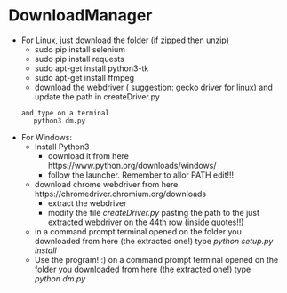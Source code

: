 # DownloadManager
<ul>
  <li>For Linux, just download the folder (if zipped then unzip)
    <ul>
      <li>sudo pip install selenium</li>
      <li>sudo pip install requests</li>
      <li>sudo apt-get install python3-tk</li>
      <li>sudo apt-get install ffmpeg</li>
      <li>download the webdriver ( suggestion: gecko driver for linux) and update the path in createDriver.py</li>
    </ul>
    
    and type on a terminal
       python3 dm.py
  </li>

  <li>
    For Windows:
    <ul>
      <li>Install Python3
        <ul>
          <li>download it from here https://www.python.org/downloads/windows/</li>
          <li>follow the launcher. Remember to allor PATH edit!!! </li>
        </ul>
      </li>
      <li>download chrome webdriver from here https://chromedriver.chromium.org/downloads
        <ul>
           <li>extract the webdriver</li>
           <li>modify the file <i>createDriver.py</i> pasting the path to the just extracted webdriver on the 44th row (inside quotes!!)</li>
        </ul>
      </li>
      <li> in a command prompt terminal opened on the folder you downloaded from here (the extracted one!) type <i>python setup.py install</i>
      </li>
      <li>
        Use the program! :) on a command prompt terminal opened on the folder you downloaded from here (the extracted one!) type<br>
        <i>python dm.py</i>
      </li>
    </ul>
  </li>
</ul>

